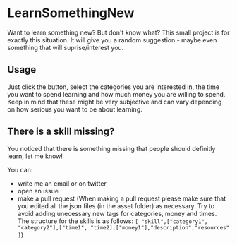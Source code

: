 # LearnSomethingNew

Want to learn something new? But don't know what? This small project is for exactly this situation. It will give you a random suggestion - maybe even something that will suprise/interest you.

## Usage

Just click the button, select the categories you are interested in, the time you want to spend learning and how much money you are willing to spend.
Keep in mind that these might be very subjective and can vary depending on how serious you want to be about learning.

## There is a skill missing?

You noticed that there is something missing that people should definitly learn, let me know!

You can:

- write me an email or on twitter
- open an issue
- make a pull request
  (When making a pull request please make sure that you edited all the json files (in the asset folder) as necessary. Try to avoid adding unecessary new tags for categories, money and times. The structure for the skills is as follows: `[ "skill",["category1", "category2"],["time1", "time2],["money1"],"description","resources" ]`)
